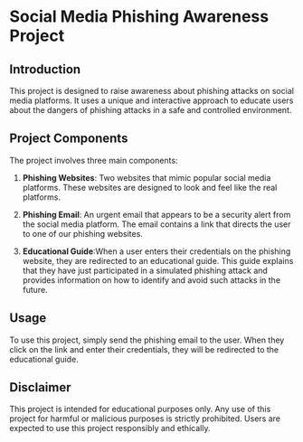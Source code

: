 # Social Media Phishing Awareness Project

## Introduction

This project is designed to raise awareness about phishing attacks on social media platforms. It uses a unique and interactive approach to educate users about the dangers of phishing attacks in a safe and controlled environment.

## Project Components

The project involves three main components:

1. **Phishing Websites**: Two websites that mimic popular social media platforms. These websites are designed to look and feel like the real platforms.

2. **Phishing Email**: An urgent email that appears to be a security alert from the social media platform. The email contains a link that directs the user to one of our phishing websites.

3. **Educational Guide**:When a user enters their credentials on the phishing website, they are redirected to an educational guide. This guide explains that they have just participated in a simulated phishing attack and provides information on how to identify and avoid such attacks in the future.

## Usage

To use this project, simply send the phishing email to the user. When they click on the link and enter their credentials, they will be redirected to the educational guide.

## Disclaimer

This project is intended for educational purposes only. Any use of this project for harmful or malicious purposes is strictly prohibited. Users are expected to use this project responsibly and ethically.